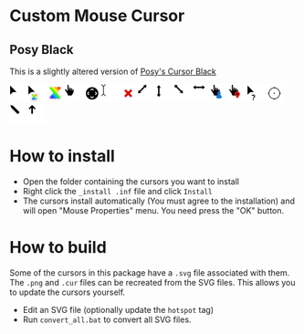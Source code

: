 # Custom Mouse Cursor

## Posy Black
This is a slightly altered version of [Posy's Cursor Black](http://www.michieldb.nl/other/cursors)

<img src="./Posy_Black/Arrow.png" alt="Arrow" width="32"/><img src="./Posy_Black/AppStarting.apng" alt="AppStarting" width="32"/><img src="./Posy_Black/Wait.apng" alt="Wait" width="32"/><img src="./Posy_Black/Hand.png" alt="Hand" width="32"/><img src="./Posy_Black/SizeAll.png" alt="SizeAll" width="32"/><img src="./Posy_Black/IBeam.png" alt="IBeam" width="32"/><img src="./Posy_Black/No.png" alt="No" width="32"/><img src="./Posy_Black/SizeNESW.png" alt="SizeNESW" width="32"/><img src="./Posy_Black/SizeNS.png" alt="SizeNS" width="32"/><img src="./Posy_Black/SizeNWSE.png" alt="SizeNWSE" width="32"/><img src="./Posy_Black/SizeWE.png" alt="SizeWE" width="32"/><img src="./Posy_Black/Person.png" alt="Person" width="32"/><img src="./Posy_Black/Pin.png" alt="Pin" width="32"/><img src="./Posy_Black/Help.png" alt="Help" width="32"/><img src="./Posy_Black/Crosshair.png" alt="Crosshair" width="32"/><img src="./Posy_Black/NWPen.png" alt="NWPen" width="32"/><img src="./Posy_Black/UpArrow.png" alt="UpArrow" width="32"/>

# How to install
- Open the folder containing the cursors you want to install
- Right click the `_install .inf` file and click `Install`
- The cursors install automatically (You must agree to the installation) and will open "Mouse Properties" menu. You need press the "OK" button.

# How to build
Some of the cursors in this package have a `.svg` file associated with them. The `.png` and `.cur` files can be recreated from the SVG files. This allows you to update the cursors yourself.
- Edit an SVG file (optionally update the `hotspot` tag)
- Run `convert_all.bat` to convert all SVG files.